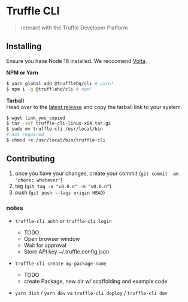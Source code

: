 # Truffle CLI
> Interact with the Truffle Developer Platform


## Installing
Ensure you have Node 18 installed. We reccomend [Volta](https://volta.sh/).  

**NPM or Yarn**
```sh
$ yarn global add @trufflehq/cli # yarn!
$ npm i -g @trufflehq/cli # npm!
```

**Tarball**  
Head over to the [latest release](https://github.com/trufflehq/truffle-cli/releases) and copy the tarball link to your system. 
```sh
$ wget link_you_copied
$ tar -xvf truffle-cli-linux-x64.tar.gz
$ sudo mv truffle-cli /usr/local/bin
# not required
$ chmod +x /usr/local/bin/truffle-cli
```

## Contributing
1. once you have your changes, create your commit (`git commit -am "chore: whatever"`)
2. tag (`git tag -a "v0.0.n" -m "v0.0.n"`)
3. push (`git push --tags origin HEAD`)

### notes

- `truffle-cli auth` or `truffle-cli login`
  - TODO
  - Open browser window
  - Wait for approval
  - Store API key ~/.truffle.config.json

- `truffle-cli create my-package-name`
  - TODO
  - create Package, new dir w/ scaffolding and example code

- `yarn dist` / `yarn dev` vs `truffle-cli deploy` / `truffle-cli dev`